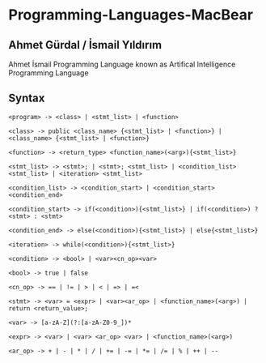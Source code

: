 ﻿# Programming-Languages-MacBear

## Ahmet Gürdal / İsmail Yıldırım
Ahmet İsmail Programming Language known as Artifical Intelligence Programming Language

## Syntax

```
<program> -> <class> | <stmt_list> | <function> 

<class> -> public <class_name> {<stmt_list> | <function>} | <class_name> {<stmt_list> | <function>} 

<function> -> <return_type> <function_name>(<arg>){<stmt_list>}

<stmt_list> -> <stmt>; | <stmt>; <stmt_list> | <condition_list> <stmt_list> | <iteration> <stmt_list> 

<condition_list> -> <condition_start> | <condition_start> <condition_end>

<condition_start> -> if(<condition>){<stmt_list>} | if(<condition>) ? <stmt> : <stmt>

<condition_end> -> else(<condition>){<stmt_list>} | else{<stmt_list>}

<iteration> -> while(<condition>){<stmt_list>}

<condition> -> <bool> | <var><cn_op><var> 

<bool> -> true | false

<cn_op> -> == | != | > | < | => | =<

<stmt> -> <var> = <expr> | <var><ar_op> | <function_name>(<arg>) | return <return_value>;

<var> -> [a-zA-Z](?:[a-zA-Z0-9_])*

<expr> -> <var> | <var> <ar_op> <var> | <function_name>(<arg>) 

<ar_op> -> + | - | * | / | += | -= | *= | /= | % | ++ | --

```
